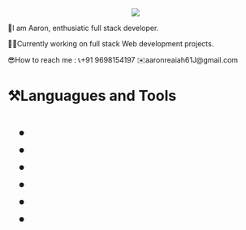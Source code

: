 <div align="center"><img src="https://user-images.githubusercontent.com/94035223/164618715-a455f7cb-b444-49bc-9e5f-8d8cc552414d.gif" width="full"></div>

<p>👋I am Aaron, enthusiatic full stack developer.</p>
</p>👷‍♂️Currently working on full stack Web development projects.</p>
</p>😎How to reach me : 📞+91 9698154197  ✉️aaronreaiah61J@gmail.com</p>

<h1>⚒️Languagues and Tools<h1>
  <ul class="code">
    <li><i class="fab fa-html5"></i>
    <li><i class="fab fa-css3-alt"></i></li>
    <li><i class="fab fa-bootstrap"></i></li>
    <li></li>
    <li></li>
    <li></li>
  </ul>
